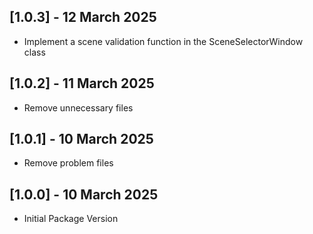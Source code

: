 ## [1.0.3] - 12 March 2025
 - Implement a scene validation function in the SceneSelectorWindow class

## [1.0.2] - 11 March 2025
 - Remove unnecessary files

## [1.0.1] - 10 March 2025
 - Remove problem files

## [1.0.0] - 10 March 2025
 - Initial Package Version